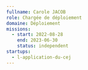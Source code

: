 ```yaml
---
fullname: Carole JACOB
role: Chargée de déploiement
domaine: Déploiement
missions:
  - start: 2022-08-28
    end: 2023-06-30
    status: independent
startups:
  - l-application-du-cej
---
```


